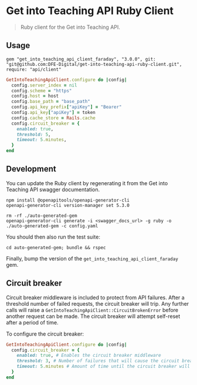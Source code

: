 # Get into Teaching API Ruby Client

> Ruby client for the Get into Teaching API.

## Usage

```
gem "get_into_teaching_api_client_faraday", "3.0.0", git: "git@github.com:DFE-Digital/get-into-teaching-api-ruby-client.git", require: "api/client"
```

```ruby
GetIntoTeachingApiClient.configure do |config|
  config.server_index = nil
  config.scheme = "https"
  config.host = host
  config.base_path = "base_path"
  config.api_key_prefix["apiKey"] = "Bearer"
  config.api_key["apiKey"] = token
  config.cache_store = Rails.cache
  config.circuit_breaker = {
    enabled: true,
    threshold: 5,
    timeout: 5.minutes,
  }
end
```

## Development

You can update the Ruby client by regenerating it from the Get into Teaching API swagger documentation.

```
npm install @openapitools/openapi-generator-cli
openapi-generator-cli version-manager set 5.3.0
```

```
rm -rf ./auto-generated-gem
openapi-generator-cli generate -i <swagger_docs_url> -g ruby -o ./auto-generated-gem -c config.yaml
```

You should then also run the test suite:

```
cd auto-generated-gem; bundle && rspec
```

Finally, bump the version of the `get_into_teaching_api_client_faraday` gem.

## Circuit breaker

Circuit breaker middleware is included to protect from API failures. After a threshold number of failed requests, the circuit breaker will trip. Any further calls will raise a `GetIntoTeachingApiClient::CircuitBrokenError` before another request can be made. The circuit breaker will attempt self-reset after a period of time.

To configure the circuit breaker:

```ruby
GetIntoTeachingApiClient.configure do |config|
  config.circuit_breaker = {
    enabled: true, # Enables the circuit breaker middleware
    threshold: 3, # Number of failures that will cause the circuit breaker to trip
    timeout: 5.minutes # Amount of time until the circuit breaker will attempt to recover
  }
end
```
